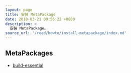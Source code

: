 ```yaml
---
layout: page
title: 安裝 MetaPackage
date: 2018-03-21 09:56:22 +0800
description: >
  安裝 MetaPackage。
source_url: '/read/howto/install-metapackage/index.md'
---
```



## MetaPackages


* [build-essential](build-essential)
